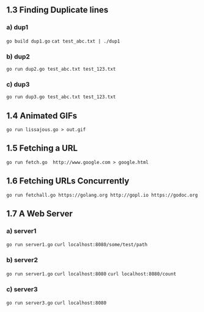 

## 1.3 Finding Duplicate lines
### a) dup1
`go build dup1.go`
`cat test_abc.txt | ./dup1`
### b) dup2
`go run dup2.go test_abc.txt test_123.txt`
### c) dup3
`go run dup3.go test_abc.txt test_123.txt`

## 1.4 Animated GIFs
`go run lissajous.go > out.gif`

## 1.5 Fetching a URL
`go run fetch.go  http://www.google.com > google.html`

## 1.6 Fetching URLs Concurrently
`go run fetchall.go https://golang.org http://gopl.io https://godoc.org`

## 1.7 A Web Server
### a) server1
`go run server1.go`
`curl localhost:8080/some/test/path`
### b) server2
`go run server1.go`
`curl localhost:8080`
`curl localhost:8080/count`
### c) server3
`go run server3.go`
`curl localhost:8080`
